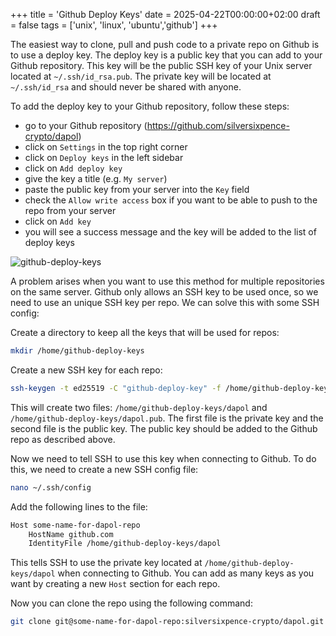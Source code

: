 +++
title = 'Github Deploy Keys'
date = 2025-04-22T00:00:00+02:00
draft = false
tags = ['unix', 'linux', 'ubuntu','github']
+++

The easiest way to clone, pull and push code to a private repo on Github is to use a deploy key. The deploy key is a public key that you can add to your Github repository. This key will be the public SSH key of your Unix server located at `~/.ssh/id_rsa.pub`. The private key will be located at `~/.ssh/id_rsa` and should never be shared with anyone.

To add the deploy key to your Github repository, follow these steps:

- go to your Github repository (<https://github.com/silversixpence-crypto/dapol>)
- click on `Settings` in the top right corner
- click on `Deploy keys` in the left sidebar
- click on `Add deploy key`
- give the key a title (e.g. `My server`)
- paste the public key from your server into the `Key` field
- check the `Allow write access` box if you want to be able to push to the repo from your server
- click on `Add key`
- you will see a success message and the key will be added to the list of deploy keys

![github-deploy-keys](/images/github-deploy-keys.png)

A problem arises when you want to use this method for multiple repositories on the same server. Github only allows an SSH key to be used once, so we need to use an unique SSH key per repo. We can solve this with some SSH config:

Create a directory to keep all the keys that will be used for repos:

```bash
mkdir /home/github-deploy-keys
```

Create a new SSH key for each repo:

```bash
ssh-keygen -t ed25519 -C "github-deploy-key" -f /home/github-deploy-keys/dapol
```

This will create two files: `/home/github-deploy-keys/dapol` and `/home/github-deploy-keys/dapol.pub`. The first file is the private key and the second file is the public key. The public key should be added to the Github repo as described above.

Now we need to tell SSH to use this key when connecting to Github. To do this, we need to create a new SSH config file:

```bash
nano ~/.ssh/config
```

Add the following lines to the file:

```bash
Host some-name-for-dapol-repo
    HostName github.com
    IdentityFile /home/github-deploy-keys/dapol
```

This tells SSH to use the private key located at `/home/github-deploy-keys/dapol` when connecting to Github. You can add as many keys as you want by creating a new `Host` section for each repo.

Now you can clone the repo using the following command:

```bash
git clone git@some-name-for-dapol-repo:silversixpence-crypto/dapol.git
```
